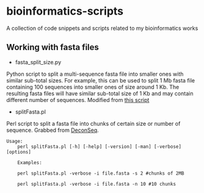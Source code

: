 # bioinformatics-scripts
A collection of code snippets and scripts related to my bioinformatics works

## Working with fasta files
* fasta_split_size.py

Python script to split a multi-sequence fasta file into smaller ones with similar sub-total sizes. For example, this can be used to split 1 Mb fasta file containing 100 sequences into smaller ones of size around 1 Kb. The resulting fasta files will have similar sub-total size of 1 Kb and may contain different number of sequences.
Modified from [this script](https://github.com/enormandeau/Scripts/blob/master/fasta_split.py)

* splitFasta.pl

Perl script to split a fasta file into chunks of certain size or number of sequence. Grabbed from [DeconSeq](https://sourceforge.net/projects/deconseq/files/misc/).
```
Usage:
    perl splitFasta.pl [-h] [-help] [-version] [-man] [-verbose] [options]

    Examples:

    perl splitFasta.pl -verbose -i file.fasta -s 2 #chunks of 2MB

    perl splitFasta.pl -verbose -i file.fasta -n 10 #10 chunks
```
    
